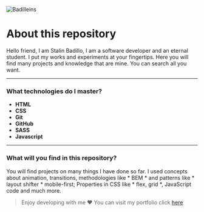 

 ![Badilleins](https://i.ibb.co/6sQXKtk/badilleins.png)


# About this repository

Hello friend, I am Stalin Badillo, I am a software developer and an eternal student. I put my works and experiments at your fingertips. Here you will find many projects and knowledge that are mine. You can search all you want.
___
### What technologies do I master?
- **HTML**
- **CSS**
- **Git**
- **GitHub**
- **SASS**
- **Javascript**
___
### What will you find in this repository?

You will find projects on many things I have done so far. I used concepts about animation, transitions, methodologies like * BEM * and patterns like * layout shifter * mobile-first; Properties in CSS like * flex, grid *, JavaScript code and much more.
> Enjoy developing with me ❤️
 You can visit my portfolio click [here](https://badilleins.github.io/BadiBlog/perfil.html)
